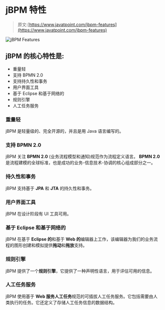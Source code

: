 # jBPM 特性

> 原文:[https://www.javatpoint.com/jbpm-features](https://www.javatpoint.com/jbpm-features)

![jBPM Features](../Images/fd10f20c6451f88433d99b9ee9ea8d2f.png)

## jBPM 的核心特性是:

*   重量轻
*   支持 BPMN 2.0
*   支持持久性和事务
*   用户界面工具
*   基于 Eclipse 和基于网络的
*   规则引擎
*   人工任务服务

### 重量轻

jBPM 是轻量级的、完全开源的，并且是用 Java 语言编写的。

### 支持 BPMN 2.0

jBPM 关注 **BPMN 2.0** (业务流程模型和通知)规范作为流程定义语言。 **BPMN 2.0** 是流程建模的全球标准，也是成功的业务-信息技术-协调的核心组成部分之一。

### 持久性和事务

jBPM 支持基于 **JPA** 和 **JTA** 的持久性和事务。

### 用户界面工具

jBPM 在设计阶段有 UI 工具可用。

### 基于 Eclipse 和基于网络的

jBPM 在基于 **Eclipse 的**和基于 **Web 的**编辑器上工作，该编辑器为我们的业务流程的图形创建和模拟提供**拖动**和**拖放**支持。

### 规则引擎

jBPM 提供了一个**规则引擎**，它提供了一种声明性语言，用于评估可用的信息。

### 人工任务服务

jBPM 使用基于 **Web 服务人工任务**规范的可插拔人工任务服务。它包括需要由人类执行的任务。它还定义了存储人工任务信息的数据结构。
